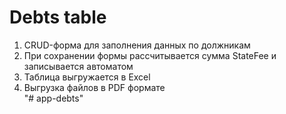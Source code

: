 <h1>Debts table</h1>

1. CRUD-форма для заполнения данных по должникам </br>
2. При сохранении формы рассчитывается сумма StateFee и записывается автоматом </br>
3. Таблица выгружается в Excel </br>
4. Выгрузка файлов в PDF формате </br>
"# app-debts" 
